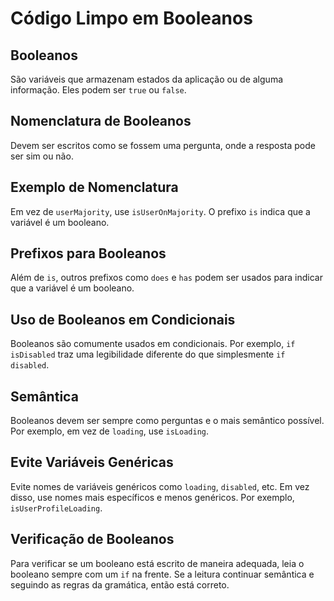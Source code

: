 # Código Limpo em Booleanos


## Booleanos

São variáveis que armazenam estados da aplicação ou de alguma informação. Eles podem ser `true` ou `false`.

## Nomenclatura de Booleanos

Devem ser escritos como se fossem uma pergunta, onde a resposta pode ser sim ou não.

## Exemplo de Nomenclatura

Em vez de `userMajority`, use `isUserOnMajority`. O prefixo `is` indica que a variável é um booleano.

## Prefixos para Booleanos

Além de `is`, outros prefixos como `does` e `has` podem ser usados para indicar que a variável é um booleano.

## Uso de Booleanos em Condicionais

Booleanos são comumente usados em condicionais. Por exemplo, `if isDisabled` traz uma legibilidade diferente 
do que simplesmente `if disabled`.

## Semântica

Booleanos devem ser sempre como perguntas e o mais semântico possível. Por exemplo, em vez de `loading`, use 
`isLoading`.

## Evite Variáveis Genéricas

Evite nomes de variáveis genéricos como `loading`, `disabled`, etc. Em vez disso, use nomes mais específicos 
e menos genéricos. Por exemplo, `isUserProfileLoading`.

## Verificação de Booleanos

Para verificar se um booleano está escrito de maneira adequada, leia o booleano sempre com um `if` na 
frente. Se a leitura continuar semântica e seguindo as regras da gramática, então está correto.
